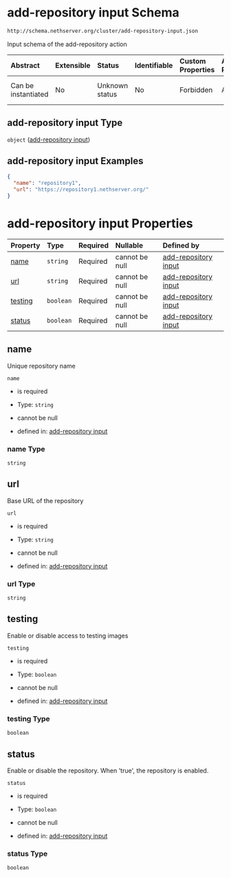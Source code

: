 # add-repository input Schema

```txt
http://schema.nethserver.org/cluster/add-repository-input.json
```

Input schema of the add-repository action

| Abstract            | Extensible | Status         | Identifiable | Custom Properties | Additional Properties | Access Restrictions | Defined In                                                                            |
| :------------------ | :--------- | :------------- | :----------- | :---------------- | :-------------------- | :------------------ | :------------------------------------------------------------------------------------ |
| Can be instantiated | No         | Unknown status | No           | Forbidden         | Allowed               | none                | [add-repository-input.json](cluster/add-repository-input.json "open original schema") |

## add-repository input Type

`object` ([add-repository input](add-repository-input.md))

## add-repository input Examples

```json
{
  "name": "repository1",
  "url": "https://repository1.nethserver.org/"
}
```

# add-repository input Properties

| Property            | Type      | Required | Nullable       | Defined by                                                                                                                                              |
| :------------------ | :-------- | :------- | :------------- | :------------------------------------------------------------------------------------------------------------------------------------------------------ |
| [name](#name)       | `string`  | Required | cannot be null | [add-repository input](add-repository-input-properties-name.md "http://schema.nethserver.org/cluster/add-repository-input.json#/properties/name")       |
| [url](#url)         | `string`  | Required | cannot be null | [add-repository input](add-repository-input-properties-url.md "http://schema.nethserver.org/cluster/add-repository-input.json#/properties/url")         |
| [testing](#testing) | `boolean` | Required | cannot be null | [add-repository input](add-repository-input-properties-testing.md "http://schema.nethserver.org/cluster/add-repository-input.json#/properties/testing") |
| [status](#status)   | `boolean` | Required | cannot be null | [add-repository input](add-repository-input-properties-status.md "http://schema.nethserver.org/cluster/add-repository-input.json#/properties/status")   |

## name

Unique repository name

`name`

*   is required

*   Type: `string`

*   cannot be null

*   defined in: [add-repository input](add-repository-input-properties-name.md "http://schema.nethserver.org/cluster/add-repository-input.json#/properties/name")

### name Type

`string`

## url

Base URL of the repository

`url`

*   is required

*   Type: `string`

*   cannot be null

*   defined in: [add-repository input](add-repository-input-properties-url.md "http://schema.nethserver.org/cluster/add-repository-input.json#/properties/url")

### url Type

`string`

## testing

Enable or disable access to testing images

`testing`

*   is required

*   Type: `boolean`

*   cannot be null

*   defined in: [add-repository input](add-repository-input-properties-testing.md "http://schema.nethserver.org/cluster/add-repository-input.json#/properties/testing")

### testing Type

`boolean`

## status

Enable or disable the repository. When 'true', the repository is enabled.

`status`

*   is required

*   Type: `boolean`

*   cannot be null

*   defined in: [add-repository input](add-repository-input-properties-status.md "http://schema.nethserver.org/cluster/add-repository-input.json#/properties/status")

### status Type

`boolean`

